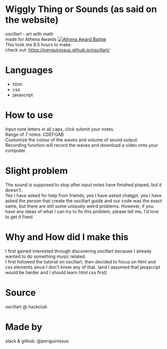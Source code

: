 # Wiggly Thing or Sounds (as said on the website)
oscillart - art with math  
made for Athena Awards 
[![Athena Award Badge](https://img.shields.io/endpoint?url=https%3A%2F%2Faward.athena.hackclub.com%2Fapi%2Fbadge)](https://award.athena.hackclub.com?utm_source=readme)  
This took me 8.5 hours to make.  
check out: https://penguinissus.github.io/oscillart/

# Languages
- html  
- css  
- javascript

# How to use
Input note letters in all caps, click submit your notes.  
Range of 7 notes: CDEFGAB  
Customize the colour of the waves and volume of sound output.  
Recording function will record the waves and download a video onto your computer.  

# Slight problem
The sound is supposed to stop after input notes have finished played, but it doesn't.  
Yes I have asked for help from friends, yes I have asked chatgpt, yes I have asked the person that create the oscillart guide and our code was the exact same, but there are still some uniquely weird problems. However, if you have any ideas of what I can try to fix this problem, please tell me, I'd love to get it fixed. 

# Why and How did I make this
I first gained interested through discovering oscillart because I already wanted to do something music related.  
I first followed the tutorial on oscillart, then decided to focus on html and css elements since I don't know any of that. (and I assumed that javascript would be harder and I should learn html css first)

# Source
oscillart @ hackclub

# Made by
slack & github: @penguinissus
